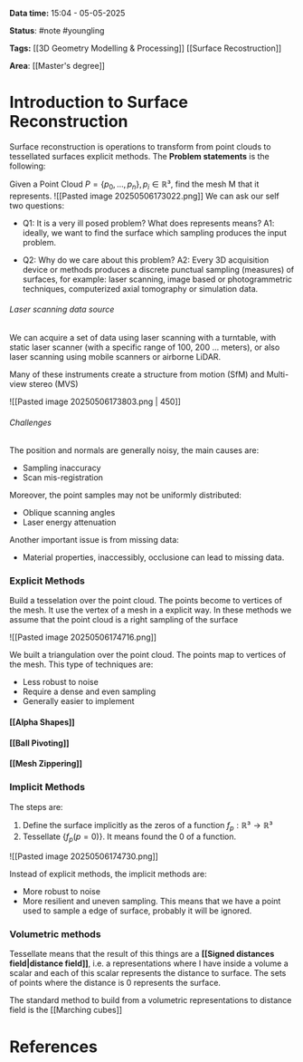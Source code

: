**Data time:** 15:04 - 05-05-2025

**Status**: #note #youngling 

**Tags:** [[3D Geometry Modelling & Processing]] [[Surface Recostruction]]

**Area**: [[Master's degree]]
# Introduction to Surface Reconstruction

Surface reconstruction is operations to transform from point clouds to tessellated surfaces explicit methods. The **Problem statements** is the following:

Given a Point Cloud $P = \{p_0, \dots, p_n\}, p_i \in \mathbb{R}³$, find the mesh M that it represents.
![[Pasted image 20250506173022.png]]
We can ask our self two questions:
- Q1: It is a very ill posed problem? What does represents means?
A1: ideally, we want to find the surface which sampling produces the input problem.

- Q2: Why do we care about this problem?
A2: Every 3D acquisition device or methods produces a discrete punctual sampling (measures) of surfaces, for example: laser scanning, image based or photogrammetric techniques, computerized axial tomography or simulation data.

###### Laser scanning data source
We can acquire a set of data using laser scanning with a turntable, with static laser scanner (with a specific range of 100, 200 ... meters), or also laser scanning using mobile scanners or airborne LiDAR.

Many of these instruments create a structure from motion (SfM) and Multi-view stereo (MVS)

![[Pasted image 20250506173803.png | 450]]

###### Challenges
The position and normals are generally noisy, the main causes are:
- Sampling inaccuracy
- Scan mis-registration

Moreover, the point samples may not be uniformly distributed:
- Oblique scanning angles
- Laser energy attenuation 

Another important issue is from missing data:
- Material properties, inaccessibly, occlusione can lead to missing data.

### Explicit Methods
Build a tesselation over the point cloud. The points become to vertices of the mesh. It use the vertex of a mesh in a explicit way. In these methods we assume that the point cloud is a right sampling of the surface

![[Pasted image 20250506174716.png]]

We built a triangulation over the point cloud. The points map to vertices of the mesh. This type of techniques are:
- Less robust to noise 
- Require a dense and even sampling
- Generally easier to implement

#### [[Alpha Shapes]]

#### [[Ball Pivoting]]

#### [[Mesh Zippering]]
### Implicit Methods
The steps are:
1. Define the surface implicitly as the zeros of a function $f_p: \mathbb{R}³ \to \mathbb{R}³$
2. Tessellate $\{f_p(p = 0)\}$. It means found the 0 of a function.

![[Pasted image 20250506174730.png]]

Instead of explicit methods, the implicit methods are:
- More robust to noise
- More resilient and uneven sampling. This means that we have a point used to sample a edge of surface, probably it will be ignored.

### Volumetric methods
Tessellate means that the result of this things are a **[[Signed distances field|distance field]]**, i.e. a representations where I have inside a volume a scalar and each of this scalar represents the distance to surface. The sets of points where the distance is 0  represents the surface. 

The standard method to build from a volumetric representations to distance field is the [[Marching cubes]]
# References